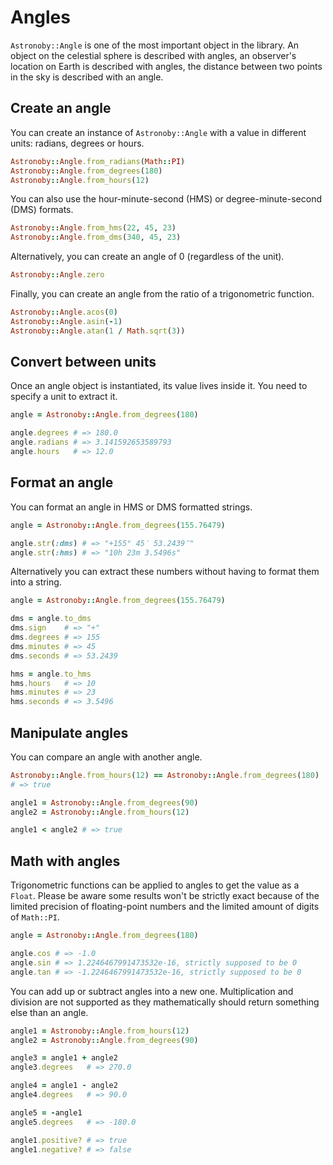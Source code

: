 # Angles

`Astronoby::Angle` is one of the most important object in the library. An object
on the celestial sphere is described with angles, an observer's location on
Earth is described with angles, the distance between two points in the sky is
described with an angle.

## Create an angle

You can create an instance of `Astronoby::Angle` with a value in different
units: radians, degrees or hours.

```rb
Astronoby::Angle.from_radians(Math::PI)
Astronoby::Angle.from_degrees(180)
Astronoby::Angle.from_hours(12)
```

You can also use the hour-minute-second (HMS) or degree-minute-second (DMS)
formats.

```rb
Astronoby::Angle.from_hms(22, 45, 23)
Astronoby::Angle.from_dms(340, 45, 23)
```

Alternatively, you can create an angle of 0 (regardless of the unit).

```rb
Astronoby::Angle.zero
```

Finally, you can create an angle from the ratio of a trigonometric function.

```rb
Astronoby::Angle.acos(0)
Astronoby::Angle.asin(-1)
Astronoby::Angle.atan(1 / Math.sqrt(3))
```

## Convert between units

Once an angle object is instantiated, its value lives inside it. You need to
specify a unit to extract it.

```rb
angle = Astronoby::Angle.from_degrees(180)

angle.degrees # => 180.0
angle.radians # => 3.141592653589793
angle.hours   # => 12.0
```

## Format an angle

You can format an angle in HMS or DMS formatted strings.

```rb
angle = Astronoby::Angle.from_degrees(155.76479)

angle.str(:dms) # => "+155° 45′ 53.2439″"
angle.str(:hms) # => "10h 23m 3.5496s"
```

Alternatively you can extract these numbers without having to format them into a
string.

```rb
angle = Astronoby::Angle.from_degrees(155.76479)

dms = angle.to_dms
dms.sign    # => "+"
dms.degrees # => 155
dms.minutes # => 45
dms.seconds # => 53.2439

hms = angle.to_hms
hms.hours   # => 10
hms.minutes # => 23
hms.seconds # => 3.5496
```

## Manipulate angles

You can compare an angle with another angle.

```rb
Astronoby::Angle.from_hours(12) == Astronoby::Angle.from_degrees(180)
# => true

angle1 = Astronoby::Angle.from_degrees(90)
angle2 = Astronoby::Angle.from_hours(12)

angle1 < angle2 # => true
```

## Math with angles

Trigonometric functions can be applied to angles to get the value as a `Float`.
Please be aware some results won't be strictly exact because of the limited
precision of floating-point numbers and the limited amount of digits
of `Math::PI`.

```rb
angle = Astronoby::Angle.from_degrees(180)

angle.cos # => -1.0
angle.sin # => 1.2246467991473532e-16, strictly supposed to be 0
angle.tan # => -1.2246467991473532e-16, strictly supposed to be 0
```

You can add up or subtract angles into a new one. Multiplication and division
are not supported as they mathematically should return something else than an
angle.

```rb
angle1 = Astronoby::Angle.from_hours(12)
angle2 = Astronoby::Angle.from_degrees(90)

angle3 = angle1 + angle2
angle3.degrees   # => 270.0

angle4 = angle1 - angle2
angle4.degrees   # => 90.0

angle5 = -angle1
angle5.degrees   # => -180.0

angle1.positive? # => true
angle1.negative? # => false
```